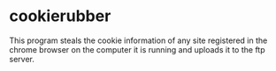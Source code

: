 # cookierubber
This program steals the cookie information of any site registered in the chrome browser on the computer it is running and uploads it to the ftp server.
